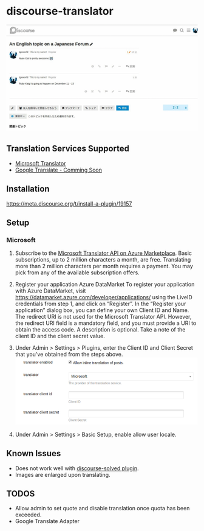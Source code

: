 # discourse-translator

![](example.gif)

## Translation Services Supported
* [Microsoft Translator](http://www.microsoft.com/en-us/translator/default.aspx)
* [Google Translate - Comming Soon](https://cloud.google.com/translate/)

## Installation

https://meta.discourse.org/t/install-a-plugin/19157

## Setup

### Microsoft

1. Subscribe to the [Microsoft Translator API on Azure Marketplace](https://datamarket.azure.com/dataset/1899a118-d202-492c-aa16-ba21c33c06cb). Basic subscriptions, up to 2 million characters a month, are free. Translating more than 2 million characters per month requires a payment. You may pick from any of the available subscription offers.

2. Register your application Azure DataMarket
To register your application with Azure DataMarket, visit https://datamarket.azure.com/developer/applications/ using the LiveID credentials from step 1, and click on “Register”. In the “Register your application” dialog box, you can define your own Client ID and Name. The redirect URI is not used for the Microsoft Translator API. However, the redirect URI field is a mandatory field, and you must provide a URI to obtain the access code. A description is optional. Take a note of the client ID and the client secret value.

3. Under Admin > Settings > Plugins, enter the Client ID and Client Secret that you've obtained from the steps above.
![](setup.png)

4. Under Admin > Settings > Basic Setup, enable allow user locale.

## Known Issues
* Does not work well with [discourse-solved plugin](https://github.com/discourse/discourse-solved).
* Images are enlarged upon translating.

## TODOS
* Allow admin to set quote and disable translation once quota has been exceeded.
* Google Translate Adapter
